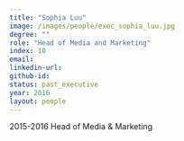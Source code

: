 ```yaml
---
title: "Sophia Luu"
image: /images/people/exec_sophia_luu.jpg
degree: ""
role: "Head of Media and Marketing"
index: 10
email:
linkedin-url:
github-id:
status: past_executive
year: 2016
layout: people
---
```

2015-2016 Head of Media & Marketing

